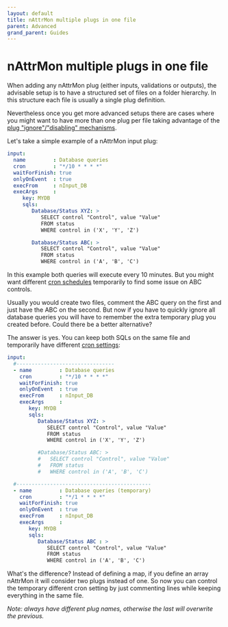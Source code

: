 ```yaml
---
layout: default
title: nAttrMon multiple plugs in one file
parent: Advanced
grand_parent: Guides
---
```


# nAttrMon multiple plugs in one file

When adding any nAttrMon plug (either inputs, validations or outputs), the advisable setup is to have a structured set of files on a folder hierarchy. In this structure each file is usually a single plug definition.

Nevertheless once you get more advanced setups there are cases where you might want to have more than one plug per file taking advantage of the [plug "ignore"/"disabling" mechanisms](https://github.com/OpenAF/nAttrMon/wiki/nAttrMon-nattrmonignore).

Let's take a simple example of a nAttrMon input plug:

````yaml
input:
  name         : Database queries
  cron         : "*/10 * * * *"
  waitForFinish: true
  onlyOnEvent  : true
  execFrom     : nInput_DB
  execArgs     :
     key: MYDB
     sqls:
        Database/Status XYZ: >
           SELECT control "Control", value "Value"
           FROM status
           WHERE control in ('X', 'Y', 'Z')

        Database/Status ABC: >
           SELECT control "Control", value "Value"
           FROM status
           WHERE control in ('A', 'B', 'C')
````

In this example both queries will execute every 10 minutes. But you might want different [cron schedules](/docs/guides/beginner/nattrmon-cron.md) temporarily to find some issue on ABC controls. 

Usually you would create two files, comment the ABC query on the first and just have the ABC on the second. But now if you have to quickly ignore all database queries you will have to remember the extra temporary plug you created before. Could there be a better alternative?

The answer is yes. You can keep both SQLs on the same file and temporarily have different [cron settings](/docs/guides/beginner/nattrmon-cron.md):


````yaml
input:
  #--------------------------------
  - name         : Database queries
    cron         : "*/10 * * * *"
    waitForFinish: true
    onlyOnEvent  : true
    execFrom     : nInput_DB
    execArgs     :
       key: MYDB
       sqls:
          Database/Status XYZ: >
             SELECT control "Control", value "Value"
             FROM status
             WHERE control in ('X', 'Y', 'Z')

          #Database/Status ABC: >
          #   SELECT control "Control", value "Value"
          #   FROM status
          #   WHERE control in ('A', 'B', 'C')

  #--------------------------------------------
  - name         : Database queries (temporary)
    cron         : "*/1 * * * *"
    waitForFinish: true
    onlyOnEvent  : true
    execFrom     : nInput_DB
    execArgs     :
       key: MYDB
       sqls:
          Database/Status ABC : >
             SELECT control "Control", value "Value"
             FROM status
             WHERE control in ('A', 'B', 'C')             
````

What's the difference? Instead of defining a map, if you define an array nAttrMon it will consider two plugs instead of one. So now you can control the temporary different cron setting by just commenting lines while keeping everything in the same file.

_Note: always have different plug names, otherwise the last will overwrite the previous._